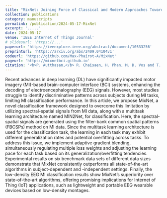 ```yaml
---
title: "MixNet: Joining Force of Classical and Modern Approaches Toward the Comprehensive Pipeline in Motor Imagery EEG Classification"
collection: publications
category: manuscripts
permalink: /publication/2024-05-17-MixNet
excerpt: '.....'
date: 2024-05-17
venue: 'IEEE Internet of Things Journal'
# slidesurl: 'https://...'
paperurl: 'https://ieeexplore.ieee.org/abstract/document/10533256'
preprinturl: 'https://arxiv.org/abs/2409.04104v1'
codeurl: 'https://github.com/Max-Phairot-A/MixNet'
pageurl: 'https://mixnetbci.github.io'
citation: '<b>P. Autthasan,</b> R. Chaisaen, H. Phan, M. D. Vos and T. Wilaiprasitporn, &quot;<b>MixNet: Joining Force of Classical and Modern Approaches Toward the Comprehensive Pipeline in Motor Imagery EEG Classification</b>&quot; in <i>IEEE Internet of Things Journal,</i> vol. 11, no. 17, pp. 28539-28554, 1 September, 2024.'
---
```

Recent advances in deep learning (DL) have significantly impacted motor imagery (MI)-based brain-computer interface (BCI) systems, enhancing the decoding of electroencephalography (EEG) signals. However, most studies struggle to identify discriminative patterns across subjects during MI tasks, limiting MI classification performance. In this article, we propose MixNet, a novel classification framework designed to overcome this limitation by utilizing spectral-spatial signals from MI data, along with a multitask learning architecture named MIN2Net, for classification. Here, the spectral-spatial signals are generated using the filter-bank common spatial patterns (FBCSPs) method on MI data. Since the multitask learning architecture is used for the classification task, the learning in each task may exhibit different generalization rates and potential overfitting across tasks. To address this issue, we implement adaptive gradient blending, simultaneously regulating multiple loss weights and adjusting the learning pace for each task based on its generalization/overfitting tendencies. Experimental results on six benchmark data sets of different data sizes demonstrate that MixNet consistently outperforms all state-of-the-art algorithms in subject-dependent and -independent settings. Finally, the low-density EEG MI classification results show MixNet’s superiority over state-of-the-art algorithms, offering promising implications for Internet of Thing (IoT) applications, such as lightweight and portable EEG wearable devices based on low-density montages.
